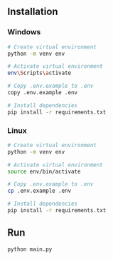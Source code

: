## Installation

### Windows

```bash
# Create virtual environment
python -m venv env

# Activate virtual environment
env\Scripts\activate

# Copy .env.example to .env
copy .env.example .env

# Install dependencies
pip install -r requirements.txt
```

### Linux

```bash
# Create virtual environment
python -m venv env

# Activate virtual environment
source env/bin/activate

# Copy .env.example to .env
cp .env.example .env

# Install dependencies
pip install -r requirements.txt
```

## Run

```bash
python main.py
```

